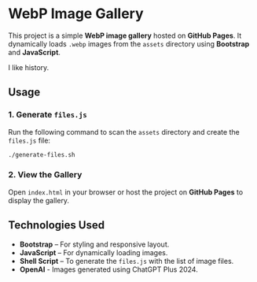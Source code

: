 # WebP Image Gallery

This project is a simple **WebP image gallery** hosted on **GitHub Pages**. It dynamically loads `.webp` images from the `assets` directory using **Bootstrap** and **JavaScript**.

I like history.

## Usage

### 1. Generate `files.js`

Run the following command to scan the `assets` directory and create the `files.js` file:

```bash
./generate-files.sh
```

### 2. View the Gallery

Open `index.html` in your browser or host the project on **GitHub Pages** to display the gallery.

## Technologies Used

- **Bootstrap** – For styling and responsive layout.
- **JavaScript** – For dynamically loading images.
- **Shell Script** – To generate the `files.js` with the list of image files.
- **OpenAI** - Images generated using ChatGPT Plus 2024.

